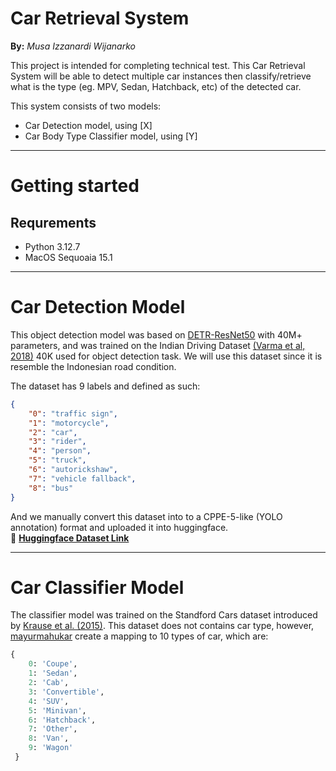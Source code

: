 Car Retrieval System
=====================
**By:** *Musa Izzanardi Wijanarko*

This project is intended for completing technical test. This Car Retrieval System will be able to detect multiple car
instances then classify/retrieve what is the type (eg. MPV, Sedan, Hatchback, etc) of the detected car.

This system consists of two models:
- Car Detection model, using [X]
- Car Body Type Classifier model, using [Y]

---
# Getting started

## Requrements

- Python 3.12.7
- MacOS Sequoaia 15.1

---
# Car Detection Model

This object detection model was based on [DETR-ResNet50](microsoft/conditional-detr-resnet-50) with 40M+ parameters, and was trained on the Indian Driving Dataset [(Varma et al, 2018)](https://arxiv.org/pdf/1811.10200v1) 40K used for object detection task. We will use this dataset since it is resemble the Indonesian road condition.

The dataset has 9 labels and defined as such:
```json
{
    "0": "traffic sign",
    "1": "motorcycle",
    "2": "car",
    "3": "rider",
    "4": "person",
    "5": "truck",
    "6": "autorickshaw",
    "7": "vehicle fallback",
    "8": "bus"
}
```
And we manually convert this dataset into to a CPPE-5-like (YOLO annotation) format and uploaded it into huggingface.\
🤗 [**Huggingface Dataset Link**](https://huggingface.co/datasets/izzako/IDD_Detection_CPPE5)

---
# Car Classifier Model

The classifier model was trained on the Standford Cars dataset introduced by [Krause et al. (2015)](https://openaccess.thecvf.com/content_cvpr_2015/html/Krause_Fine-Grained_Recognition_Without_2015_CVPR_paper.html). This dataset does not contains car type, however, [mayurmahukar](https://github.com/mayurmahurkar/Stanford-Cars-Body-Data?utm_source=chatgpt.com) create a mapping to 10 types of car, which are:
```python
{
    0: 'Coupe',
    1: 'Sedan',
    2: 'Cab',
    3: 'Convertible',
    4: 'SUV',
    5: 'Minivan',
    6: 'Hatchback',
    7: 'Other',
    8: 'Van',
    9: 'Wagon'
 }
```
